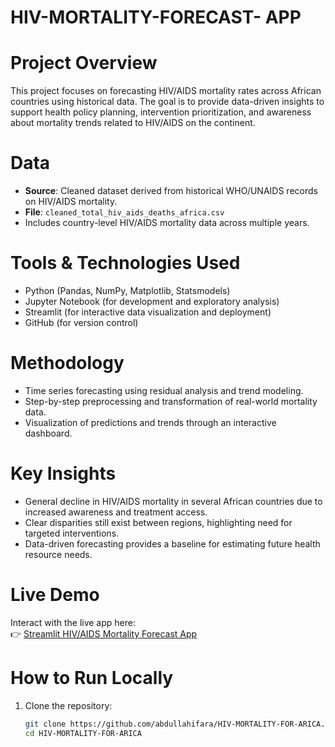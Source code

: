
# HIV-MORTALITY-FORECAST- APP

#  Project Overview
This project focuses on forecasting HIV/AIDS mortality rates across African countries using historical data. The goal is to provide data-driven insights to support health policy planning, intervention prioritization, and awareness about mortality trends related to HIV/AIDS on the continent.

#  Data
- **Source**: Cleaned dataset derived from historical WHO/UNAIDS records on HIV/AIDS mortality.
- **File**: `cleaned_total_hiv_aids_deaths_africa.csv`
- Includes country-level HIV/AIDS mortality data across multiple years.

# Tools & Technologies Used
- Python (Pandas, NumPy, Matplotlib, Statsmodels)
- Jupyter Notebook (for development and exploratory analysis)
- Streamlit (for interactive data visualization and deployment)
- GitHub (for version control)

# Methodology
- Time series forecasting using residual analysis and trend modeling.
- Step-by-step preprocessing and transformation of real-world mortality data.
- Visualization of predictions and trends through an interactive dashboard.

# Key Insights
- General decline in HIV/AIDS mortality in several African countries due to increased awareness and treatment access.
- Clear disparities still exist between regions, highlighting need for targeted interventions.
- Data-driven forecasting provides a baseline for estimating future health resource needs.

# Live Demo
Interact with the live app here:  
👉 [Streamlit HIV/AIDS Mortality Forecast App](https://hiv-mortality-for-arica-fptngqdkbe3qu97bgmvduj.streamlit.app/)

# How to Run Locally
1. Clone the repository:
   ```bash
   git clone https://github.com/abdullahifara/HIV-MORTALITY-FOR-ARICA.git
   cd HIV-MORTALITY-FOR-ARICA
